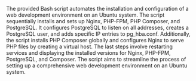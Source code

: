 The provided Bash script automates the installation and configuration of a web development environment on an Ubuntu system. The script sequentially installs and sets up Nginx, PHP-FPM, PHP Composer, and PostgreSQL. It configures PostgreSQL to listen on all addresses, creates a PostgreSQL user, and adds specific IP entries to pg_hba.conf. Additionally, the script installs PHP Composer globally and configures Nginx to serve PHP files by creating a virtual host. The last steps involve restarting services and displaying the installed versions for Nginx, PHP-FPM, PostgreSQL, and Composer. The script aims to streamline the process of setting up a comprehensive web development environment on an Ubuntu system.
